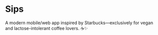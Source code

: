 # Sips
A modern mobile/web app inspired by Starbucks—exclusively for vegan and lactose-intolerant coffee lovers. ☕️✨

